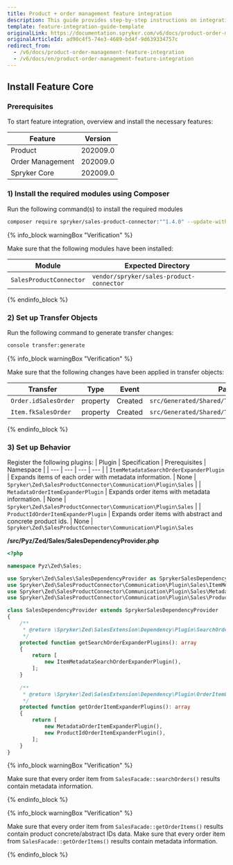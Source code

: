 ```yaml
---
title: Product + order management feature integration
description: This guide provides step-by-step instructions on integrating Product + Order Management feature into your project.
template: feature-integration-guide-template
originalLink: https://documentation.spryker.com/v6/docs/product-order-management-feature-integration
originalArticleId: ad90c4f5-74e3-4689-bd4f-9d639334757c
redirect_from:
  - /v6/docs/product-order-management-feature-integration
  - /v6/docs/en/product-order-management-feature-integration
---
```


## Install Feature Core

### Prerequisites
To start feature integration, overview and install the necessary features:

| Feature | Version |
| --- | --- |
| Product | 202009.0 |
| Order Management | 202009.0 |
| Spryker Core | 202009.0 |

### 1) Install the required modules using Composer
Run the following command(s) to install the required modules
```bash
composer require spryker/sales-product-connector:"^1.4.0" --update-with-dependencies
```
{% info_block warningBox "Verification" %}

Make sure that the following modules have been installed:

| Module | Expected Directory |
| --- | --- |
| `SalesProductConnector` | `vendor/spryker/sales-product-connector` |

{% endinfo_block %}
### 2) Set up Transfer Objects
Run the following command to generate transfer changes:
```bash
console transfer:generate
```
{% info_block warningBox "Verification" %}

Make sure that the following changes have been applied in transfer objects:

| Transfer| Type| Event| Path|
| --- | --- | --- | --- |
| `Order.idSalesOrder` | property | Created |`src/Generated/Shared/Transfer/OrderTransfer` |
| `Item.fkSalesOrder` | property | Created | `src/Generated/Shared/Transfer/ItemTransfer` |

{% endinfo_block %}

### 3) Set up Behavior
Register the following plugins:
| Plugin | Specification | Prerequisites | Namespace |
| --- | --- | --- | --- |
| `ItemMetadataSearchOrderExpanderPlugin` | Expands items of each order with metadata information. | None | `Spryker\Zed\SalesProductConnector\Communication\Plugin\Sales` |
| `MetadataOrderItemExpanderPlugin` | Expands order items with metadata information. | None | `Spryker\Zed\SalesProductConnector\Communication\Plugin\Sales` |
| `ProductIdOrderItemExpanderPlugin` | Expands order items with abstract and concrete product ids. | None | `Spryker\Zed\SalesProductConnector\Communication\Plugin\Sales`

**/src/Pyz/Zed/Sales/SalesDependencyProvider.php**
```php
<?php

namespace Pyz\Zed\Sales;

use Spryker\Zed\Sales\SalesDependencyProvider as SprykerSalesDependencyProvider;
use Spryker\Zed\SalesProductConnector\Communication\Plugin\Sales\ItemMetadataSearchOrderExpanderPlugin;
use Spryker\Zed\SalesProductConnector\Communication\Plugin\Sales\MetadataOrderItemExpanderPlugin;
use Spryker\Zed\SalesProductConnector\Communication\Plugin\Sales\ProductIdOrderItemExpanderPlugin;

class SalesDependencyProvider extends SprykerSalesDependencyProvider
{
    /**
     * @return \Spryker\Zed\SalesExtension\Dependency\Plugin\SearchOrderExpanderPluginInterface[]
     */
    protected function getSearchOrderExpanderPlugins(): array
    {
        return [
            new ItemMetadataSearchOrderExpanderPlugin(),
        ];
    }
    
    /**
     * @return \Spryker\Zed\SalesExtension\Dependency\Plugin\OrderItemExpanderPluginInterface[]
     */
    protected function getOrderItemExpanderPlugins(): array
    {
        return [
            new MetadataOrderItemExpanderPlugin(),
            new ProductIdOrderItemExpanderPlugin(),
        ];
    }
}
```
{% info_block warningBox "Verification" %}

Make sure that every order item from `SalesFacade::searchOrders()` results contain metadata information.

{% endinfo_block %}

{% info_block warningBox "Verification" %}

Make sure that every order item from `SalesFacade::getOrderItems()` results contain product concrete/abstract IDs data.
Make sure that every order item from `SalesFacade::getOrderItems()` results contain metadata information.

{% endinfo_block %}

